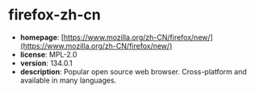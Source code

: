 # firefox-zh-cn

- **homepage**: [https://www.mozilla.org/zh-CN/firefox/new/](https://www.mozilla.org/zh-CN/firefox/new/)
- **license**: MPL-2.0
- **version**: 134.0.1
- **description**: Popular open source web browser. Cross-platform and available in many languages.

